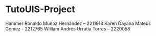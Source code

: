 # TutoUIS-Project

Hammer Ronaldo Muñoz Hernández – 2211918
Karen Dayana Mateus Gomez - 2212765
William Andrés Urrutia Torres  – 2220058
